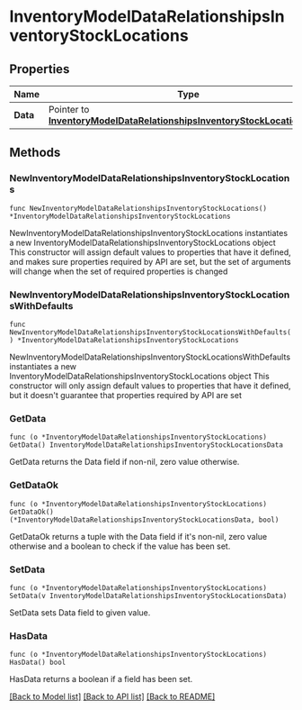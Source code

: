 # InventoryModelDataRelationshipsInventoryStockLocations

## Properties

Name | Type | Description | Notes
------------ | ------------- | ------------- | -------------
**Data** | Pointer to [**InventoryModelDataRelationshipsInventoryStockLocationsData**](InventoryModelDataRelationshipsInventoryStockLocationsData.md) |  | [optional] 

## Methods

### NewInventoryModelDataRelationshipsInventoryStockLocations

`func NewInventoryModelDataRelationshipsInventoryStockLocations() *InventoryModelDataRelationshipsInventoryStockLocations`

NewInventoryModelDataRelationshipsInventoryStockLocations instantiates a new InventoryModelDataRelationshipsInventoryStockLocations object
This constructor will assign default values to properties that have it defined,
and makes sure properties required by API are set, but the set of arguments
will change when the set of required properties is changed

### NewInventoryModelDataRelationshipsInventoryStockLocationsWithDefaults

`func NewInventoryModelDataRelationshipsInventoryStockLocationsWithDefaults() *InventoryModelDataRelationshipsInventoryStockLocations`

NewInventoryModelDataRelationshipsInventoryStockLocationsWithDefaults instantiates a new InventoryModelDataRelationshipsInventoryStockLocations object
This constructor will only assign default values to properties that have it defined,
but it doesn't guarantee that properties required by API are set

### GetData

`func (o *InventoryModelDataRelationshipsInventoryStockLocations) GetData() InventoryModelDataRelationshipsInventoryStockLocationsData`

GetData returns the Data field if non-nil, zero value otherwise.

### GetDataOk

`func (o *InventoryModelDataRelationshipsInventoryStockLocations) GetDataOk() (*InventoryModelDataRelationshipsInventoryStockLocationsData, bool)`

GetDataOk returns a tuple with the Data field if it's non-nil, zero value otherwise
and a boolean to check if the value has been set.

### SetData

`func (o *InventoryModelDataRelationshipsInventoryStockLocations) SetData(v InventoryModelDataRelationshipsInventoryStockLocationsData)`

SetData sets Data field to given value.

### HasData

`func (o *InventoryModelDataRelationshipsInventoryStockLocations) HasData() bool`

HasData returns a boolean if a field has been set.


[[Back to Model list]](../README.md#documentation-for-models) [[Back to API list]](../README.md#documentation-for-api-endpoints) [[Back to README]](../README.md)


